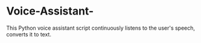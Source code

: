 # Voice-Assistant-
This Python voice assistant script continuously listens to the user's speech, converts it to text.

